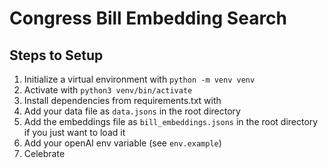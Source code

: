 # Congress Bill Embedding Search

## Steps to Setup

1. Initialize a virtual environment with `python -m venv venv`
2. Activate with `python3 venv/bin/activate`
3. Install dependencies from requirements.txt with 
4. Add your data file as `data.jsons` in the root directory
5. Add the embeddings file as `bill_embeddings.jsons` in the root directory if you just want to load it
6. Add your openAI env variable (see `env.example`)
7. Celebrate
